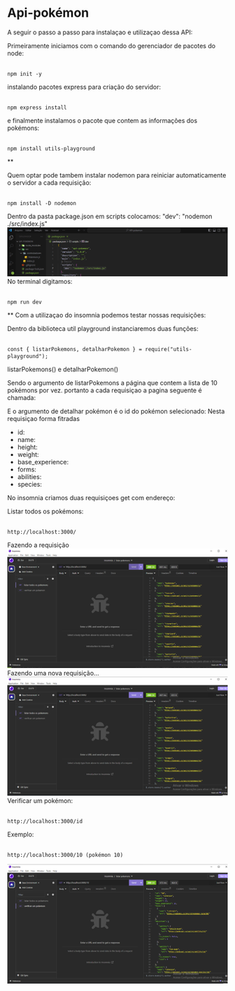 # Api-pokémon

A seguir o passo a passo para instalaçao e utilizaçao dessa API:

Primeiramente iniciamos com o comando do gerenciador de pacotes do node:

```

npm init -y

```

instalando pacotes express para criação do servidor:

```

npm express install

```

e finalmente instalamos o pacote que contem as informações dos pokémons:

```

npm install utils-playground

```

\*\*

Quem optar pode tambem instalar nodemon para reiniciar automaticamente o servidor a cada requisição:

```

npm install -D nodemon

```

Dentro da pasta package.json em scripts colocamos: "dev": "nodemon ./src/index.js"
![](./imagens/nodemon.png)
No terminal digitamos:
```

npm run dev

```
\*\*
Com a utilizaçao do insomnia podemos testar nossas requisições:

Dentro da biblioteca util playground instanciaremos duas funções:

```

const { listarPokemons, detalharPokemon } = require("utils-playground");

```

listarPokemons() e detalharPokemon()

Sendo o argumento de listarPokemons a página que contem a lista de 10 pokémons por vez. portanto a cada requisiçao a pagina seguente é chamada:

E o argumento de detalhar pokémon é o id do pokémon selecionado: Nesta requisiçao forma fitradas

- id:
- name:
- height:
- weight:
- base_experience:
- forms:
- abilities:
- species:

No insomnia criamos duas requisiçoes get com endereço:

Listar todos os pokémons:

```

http://localhost:3000/

```
Fazendo a requisição
![](./imagens/listar-pokemon.png)
Fazendo uma nova requisição...
![](./imagens/listar-pokemon2.png)
Verificar um pokémon:

```

http://localhost:3000/id

```

Exemplo:

```

http://localhost:3000/10 (pokémon 10)

```

![](./imagens/verificar-pokemon.png)
